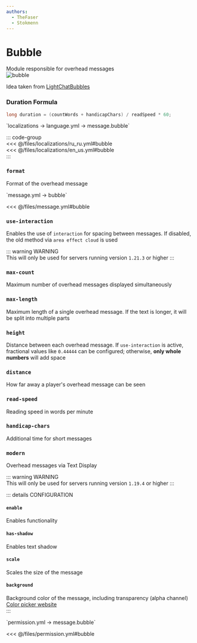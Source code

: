 ```yaml
---
authors:
  - TheFaser
  - Stokmenn
---
```


# Bubble

Module responsible for overhead messages  
![bubble](/bubble.gif)

Idea taken from [LightChatBubbles](https://github.com/atesin/LightChatBubbles)

### Duration Formula

```java
long duration = (countWords + handicapChars) / readSpeed * 60;
```

[//]: # (localization)
<!--@include: @/parts/words.md#localization-->  
<!--@include: @/parts/words.md#path--> `localizations → language.yml → message.bubble`  

<!--@include: @/parts/words.md#default-->  

::: code-group  
<<< @/files/localizations/ru_ru.yml#bubble  
<<< @/files/localizations/en_us.yml#bubble  
:::

### `format`

Format of the overhead message

[//]: # (message.yml)
<!--@include: @/parts/words.md#setting-->  
<!--@include: @/parts/words.md#path--> `message.yml → bubble`  

<!--@include: @/parts/words.md#default-->  
<<< @/files/message.yml#bubble

<!--@include: @/parts/enable.md-->  

### `use-interaction`

Enables the use of `interaction` for spacing between messages. If disabled, the old method via `area effect cloud` is used

::: warning WARNING  
This will only be used for servers running version `1.21.3` or higher
:::

### `max-count`

Maximum number of overhead messages displayed simultaneously

### `max-length`

Maximum length of a single overhead message. If the text is longer, it will be split into multiple parts

### `height`

Distance between each overhead message. If `use-interaction` is active, fractional values like `0.44444` can be configured; otherwise, **only whole numbers** will add space

### `distance`

How far away a player's overhead message can be seen

### `read-speed`

Reading speed in words per minute

### `handicap-chars`

Additional time for short messages

### `modern`

Overhead messages via Text Display

::: warning WARNING  
This will only be used for servers running version `1.19.4` or higher
:::

::: details CONFIGURATION
#### `enable`

Enables functionality

#### `has-shadow`

Enables text shadow

#### `scale`

Scales the size of the message

#### `background`

Background color of the message, including transparency (alpha channel) [Color picker website](https://rgbacolorpicker.com/color-wheel-picker)  
:::

[//]: # (permission.yml)
<!--@include: @/parts/words.md#permission-->  
<!--@include: @/parts/words.md#path--> `permission.yml → message.bubble`  

<!--@include: @/parts/words.md#default-->  
<<< @/files/permission.yml#bubble

<!--@include: @/parts/permission/permissionTier3.md-->